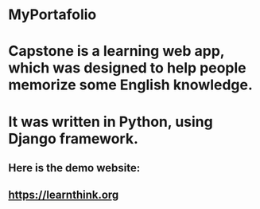 # MyPortafolio
# Capstone is a learning web app, which was designed to help people memorize some English knowledge.
# It was written in Python, using Django framework.
## Here is the demo website:
## https://learnthink.org
